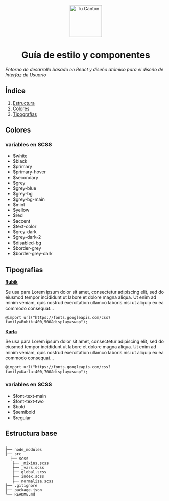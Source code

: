 <p align="center">
  <a href="https://www.tucanton.com">
    <img alt="Tu Cantón" src="https://s3.amazonaws.com/tucanton/webapp/svg/tu-canton_logo.svg" width="100" />
  </a>
</p>
<h1 align="center">
  Guía de estilo y componentes
</h1>

_Entorno de desarrollo basado en React y diseño atómico para el diseño de Interfaz de Usuario_

## Índice

1. [Estructura](#Estructura)
1. [Colores](#Colores)
1. [Tipografías](#Tipografias)

## Colores

### variables en SCSS 

- $white
- $black
- $primary
- $primary-hover
- $secondary
- $grey
- $grey-blue
- $grey-bg
- $grey-bg-main
- $mint
- $yellow
- $red
- $accent
- $text-color
- $grey-dark
- $grey-dark-2
- $disabled-bg
- $border-grey
- $border-grey-dark


## Tipografías

**[Rubik](https://fonts.google.com/specimen/Rubik)**

Se usa para 
Lorem ipsum dolor sit amet, consectetur adipiscing elit, sed do eiusmod tempor incididunt ut labore et dolore magna aliqua. Ut enim ad minim veniam, quis nostrud exercitation ullamco laboris nisi ut aliquip ex ea commodo consequat...

``
@import url("https://fonts.googleapis.com/css?family=Rubik:400,500&display=swap");
``

**[Karla](https://fonts.google.com/specimen/Karla)**

Se usa para 
Lorem ipsum dolor sit amet, consectetur adipiscing elit, sed do eiusmod tempor incididunt ut labore et dolore magna aliqua. Ut enim ad minim veniam, quis nostrud exercitation ullamco laboris nisi ut aliquip ex ea commodo consequat...

``
@import url("https://fonts.googleapis.com/css?family=Karla:400,700&display=swap");
``

### variables en SCSS 

- $font-text-main
- $font-text-two
- $bold
- $semibold
- $regular


## Estructura base

    .
    ├── node_modules
    ├── src
      ├── SCSS
       ├── _mixins.scss
       ├── _vars.scss
       ├── global.scss
       ├── index.scss
       ├── normalize.scss
    ├── .gitignore
    ├── package.json
    └── README.md
